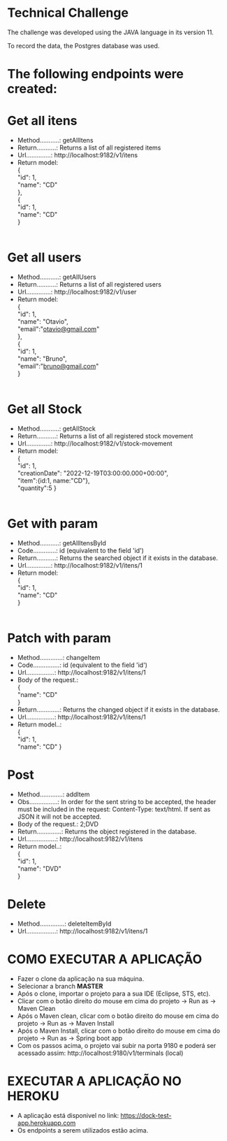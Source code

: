 # Technical Challenge
The challenge was developed using the JAVA language in its version 11.

To record the data, the Postgres database was used. 

# The following endpoints were created:<br />
# Get all itens<br />
  - Method...........: getAllItens<br />
  - Return...........: Returns a list of all registered items<br />
  - Url..............: http://localhost:9182/v1/itens<br />
  - Return model:<br />
      {<br />
        "id": 1,<br />
        "name": "CD"<br />
      },<br />
      {<br />
        "id": 1,<br />
        "name": "CD"<br />
      }<br />
      <br />
# Get all users<br />
  - Method...........: getAllUsers<br />
  - Return...........: Returns a list of all registered users<br />
  - Url..............: http://localhost:9182/v1/user<br />
  - Return model:<br />
      {<br />
        "id": 1,<br />
        "name": "Otavio",<br />
        "email":"otavio@gmail.com"<br />
      },<br />
      {<br />
        "id": 1,<br />
        "name": "Bruno",<br />
        "email":"bruno@gmail.com"<br />
      }<br />
      <br />
# Get all Stock<br />
  - Method...........: getAllStock<br />
  - Return...........: Returns a list of all registered stock movement<br />
  - Url..............: http://localhost:9182/v1/stock-movement<br />
  - Return model:<br />
      {<br />
        "id": 1,<br />
        "creationDate": "2022-12-19T03:00:00.000+00:00",<br />
        "item":{id:1, name:"CD"},<br />
        "quantity":5
      }<br />
      <br />
# Get with param<br />
  - Method...........: getAllItensById<br />
  - Code.............: id (equivalent to the field 'id')<br />
  - Return...........: Returns the searched object if it exists in the database.<br />
  - Url..............: http://localhost:9182/v1/itens/1<br />
  - Return model:<br />
      {<br />
        "id": 1,<br />
        "name": "CD"<br />
      }<br />
      <br />
# Patch with param<br />
  - Method.............: changeItem<br />
  - Code...............: id (equivalent to the field 'id')<br />
  - Url................: http://localhost:9182/v1/itens/1<br />
  - Body of the request.:<br />
      {<br />
        "name": "CD"<br />
      }<br />
  - Return.............: Returns the changed object if it exists in the database.<br />
  - Url................: http://localhost:9182/v1/itens/1<br />
  - Return model..:<br />
      {<br />
        "id": 1,<br />
        "name": "CD"
      }<br />
# Post<br />
  - Method.............: addItem<br />
  - Obs................: In order for the sent string to be accepted, the header must be included in the request: Content-Type: text/html. If sent as JSON it will not be accepted.
  - Body of the request.: 2;DVD<br />
  - Return..............: Returns the object registered in the database.<br />
  - Url.................: http://localhost:9182/v1/itens<br />
  - Return model..:<br />
      {<br />
        "id": 1,<br />
        "name": "DVD"<br />
      }<br />
# Delete<br />
  - Method..............: deleteItemById<br />
  - Url.................: http://localhost:9182/v1/itens/1<br />
      
# COMO EXECUTAR A APLICAÇÃO<br />
- Fazer o clone da aplicação na sua máquina.
- Selecionar a branch <b>MASTER</b>
- Após o clone, importar o projeto para a sua IDE (Eclipse, STS, etc).
- Clicar com o botão direito do mouse em cima do projeto -> Run as -> Maven Clean
- Após o Maven clean, clicar com o botão direito do mouse em cima do projeto -> Run as -> Maven Install
- Após o Maven Install, clicar com o botão direito do mouse em cima do projeto -> Run as -> Spring boot app
- Com os passos acima, o projeto vai subir na porta 9180 e poderá ser acessado assim: http://localhost:9180/v1/terminals (local)

# EXECUTAR A APLICAÇÃO NO HEROKU
- A aplicação está disponivel no link: https://dock-test-app.herokuapp.com 
- Os endpoints a serem utilizados estão acima.
